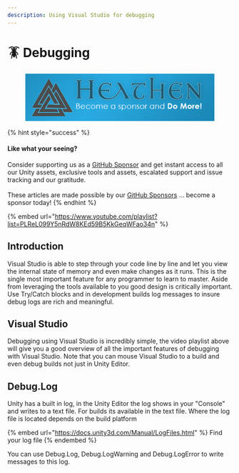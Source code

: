 ```yaml
---
description: Using Visual Studio for debugging
---
```


# 🪳 Debugging

<figure><img src="../../../.gitbook/assets/512x128 Sponsor Banner.png" alt="Become a sponsor and Do More"><figcaption></figcaption></figure>

{% hint style="success" %}
#### Like what your seeing?

Consider supporting us as a [GitHub Sponsor](../../../) and get instant access to all our Unity assets, exclusive tools and assets, escalated support and issue tracking and our gratitude.\
\
These articles are made possible by our [GitHub Sponsors](https://github.com/sponsors/heathen-engineering) ... become a sponsor today!
{% endhint %}

{% embed url="https://www.youtube.com/playlist?list=PLReL099Y5nRdW8KEd59B5KkGeqWFao34n" %}

## Introduction

Visual Studio is able to step through your code line by line and let you view the internal state of memory and even make changes as it runs. This is the single most important feature for any programmer to learn to master. Aside from leveraging the tools available to you good design is critically important. Use Try/Catch blocks and in development builds log messages to insure debug logs are rich and meaningful.

## Visual Studio

Debugging using Visual Studio is incredibly simple, the video playlist above will give you a good overview of all the important features of debugging with Visual Studio. Note that you can mouse Visual Studio to a build and even debug builds not just in Unity Editor.

## Debug.Log

Unity has a built in log, in the Unity Editor the log shows in your "Console" and writes to a text file. For builds its available in the text file. Where the log file is located depends on the build platform

{% embed url="https://docs.unity3d.com/Manual/LogFiles.html" %}
Find your log file
{% endembed %}

You can use Debug.Log, Debug.LogWarning and Debug.LogError to write messages to this log.&#x20;
